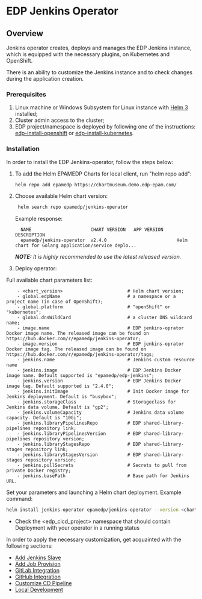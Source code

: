 # EDP Jenkins Operator

## Overview

Jenkins operator creates, deploys and manages the EDP Jenkins instance, which is equipped with the necessary plugins, on Kubernetes and OpenShift.  

There is an ability to customize the Jenkins instance and to check changes during the application creation.

### Prerequisites
1. Linux machine or Windows Subsystem for Linux instance with [Helm 3](https://helm.sh/docs/intro/install/) installed;
2. Cluster admin access to the cluster;
3. EDP project/namespace is deployed by following one of the instructions: [edp-install-openshift](https://github.com/epmd-edp/edp-install/blob/master/documentation/openshift_install_edp.md#edp-project) or [edp-install-kubernetes](https://github.com/epmd-edp/edp-install/blob/master/documentation/kubernetes_install_edp.md#edp-namespace).

### Installation
In order to install the EDP Jenkins-operator, follow the steps below:

1. To add the Helm EPAMEDP Charts for local client, run "helm repo add":
     ```bash
     helm repo add epamedp https://chartmuseum.demo.edp-epam.com/
     ```
2. Choose available Helm chart version:
    ```bash
     helm search repo epamedp/jenkins-operator
    ```
   Example response:
   ```
     NAME                      CHART VERSION   APP VERSION     DESCRIPTION
     epamedp/jenkins-operator  v2.4.0                          Helm chart for Golang application/service deplo...
     ```

    _**NOTE:** It is highly recommended to use the latest released version._

3. Deploy operator:

Full available chart parameters list:
```
    - <chart_version>                        # Helm chart version;
    - global.edpName                         # a namespace or a project name (in case of OpenShift);
    - global.platform                        # "openShift" or "kubernetes";
    - global.dnsWildCard                     # a cluster DNS wildcard name;
    - image.name                             # EDP jenkins-oprator Docker image name. The released image can be found on https://hub.docker.com/r/epamedp/jenkins-operator;
    - image.version                          # EDP jenkins-oprator Docker image tag. The released image can be found on https://hub.docker.com/r/epamedp/jenkins-operator/tags;
    - jenkins.name                           # Jenkins custom resource name
    - jenkins.image                          # EDP Jenkins Docker image name. Default supported is "epamedp/edp-jenkins";
    - jenkins.version                        # EDP Jenkins Docker image tag. Default supported is "2.4.0";
    - jenkins.initImage                      # Init Docker image for Jenkins deployment. Default is "busybox";
    - jenkins.storageClass                   # Storageclass for Jenkins data volume. Default is "gp2";
    - jenkins.volumeCapacity                 # Jenkins data volume capacity. Default is "10Gi";
    - jenkins.libraryPipelinesRepo           # EDP shared-library-pipelines repository link;
    - jenkins.libraryPipelinesVersion        # EDP shared-library-pipelines repository version;
    - jenkins.libraryStagesRepo              # EDP shared-library-stages repository link;
    - jenkins.libraryStagesVersion           # EDP shared-library-stages repository version;
    - jenkins.pullSecrets                    # Secrets to pull from private Docker registry;
    - jenkins.basePath                       # Base path for Jenkins URL.
```
Set your parameters and launching a Helm chart deployment. Example command:
```bash
helm install jenkins-operator epamedp/jenkins-operator --version <chart_version> --namespace <edp_cicd_project> --set name=jenkins-operator --set global.edpName=<edp_cicd_project> --set global.platform=<platform_type> --set global.dnsWildCard=<cluster_DNS_wildcard> --set image.name=epamedp/jenkins-operator --set image.version=<operator_version>
```
* Check the <edp_cicd_project> namespace that should contain Deployment with your operator in a running status

In order to apply the necessary customization, get acquainted with the following sections:

* [Add Jenkins Slave](documentation/add-jenkins-slave.md) 
* [Add Job Provision](documentation/add-job-provision.md)
* [GitLab Integration](documentation/gitlab-integration.md)
* [GitHub Integration](documentation/github-integration.md)
* [Customize CD Pipeline](documentation/customize-deploy-pipeline.md)
* [Local Development](documentation/local-development.md)